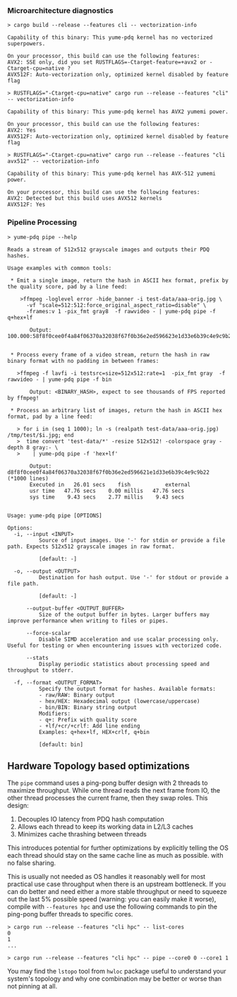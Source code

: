
### Microarchitecture diagnostics

```
> cargo build --release --features cli -- vectorization-info

Capability of this binary: This yume-pdq kernel has no vectorized superpowers.

On your processor, this build can use the following features:
AVX2: SSE only, did you set RUSTFLAGS=-Ctarget-feature=+avx2 or -Ctarget-cpu=native ?
AVX512F: Auto-vectorization only, optimized kernel disabled by feature flag

> RUSTFLAGS="-Ctarget-cpu=native" cargo run --release --features "cli" -- vectorization-info

Capability of this binary: This yume-pdq kernel has AVX2 yumemi power.

On your processor, this build can use the following features:
AVX2: Yes
AVX512F: Auto-vectorization only, optimized kernel disabled by feature flag

> RUSTFLAGS="-Ctarget-cpu=native" cargo run --release --features "cli avx512" -- vectorization-info

Capability of this binary: This yume-pdq kernel has AVX-512 yumemi power.

On your processor, this build can use the following features:
AVX2: Detected but this build uses AVX512 kernels
AVX512F: Yes
```

### Pipeline Processing


```
> yume-pdq pipe --help

Reads a stream of 512x512 grayscale images and outputs their PDQ hashes.

Usage examples with common tools:

 * Emit a single image, return the hash in ASCII hex format, prefix by the quality score, pad by a line feed:

    >ffmpeg -loglevel error -hide_banner -i test-data/aaa-orig.jpg \
      -vf "scale=512:512:force_original_aspect_ratio=disable" \
      -frames:v 1 -pix_fmt gray8  -f rawvideo - | yume-pdq pipe -f q+hex+lf

       Output: 100.000:58f8f0cee0f4a84f06370a32038f67f0b36e2ed596623e1d33e6b39c4e9c9b22


 * Process every frame of a video stream, return the hash in raw binary format with no padding in between frames: 

   >ffmpeg -f lavfi -i testsrc=size=512x512:rate=1  -pix_fmt gray  -f rawvideo - | yume-pdq pipe -f bin

       Output: <BINARY_HASH>, expect to see thousands of FPS reported by ffmpeg!

 * Process an arbitrary list of images, return the hash in ASCII hex format, pad by a line feed:

   > for i in (seq 1 1000); ln -s (realpath test-data/aaa-orig.jpg) /tmp/test/$i.jpg; end
   >  time convert 'test-data/*' -resize 512x512! -colorspace gray -depth 8 gray:- \
   >    | yume-pdq pipe -f 'hex+lf'

       Output: d8f8f0cee0f4a84f06370a32038f67f0b36e2ed596621e1d33e6b39c4e9c9b22 (*1000 lines)
       Executed in   26.01 secs    fish           external
       usr time   47.76 secs    0.00 millis   47.76 secs
       sys time    9.43 secs    2.77 millis    9.43 secs


Usage: yume-pdq pipe [OPTIONS]

Options:
  -i, --input <INPUT>
          Source of input images. Use '-' for stdin or provide a file path. Expects 512x512 grayscale images in raw format.
          
          [default: -]

  -o, --output <OUTPUT>
          Destination for hash output. Use '-' for stdout or provide a file path.
          
          [default: -]

      --output-buffer <OUTPUT_BUFFER>
          Size of the output buffer in bytes. Larger buffers may improve performance when writing to files or pipes.

      --force-scalar
          Disable SIMD acceleration and use scalar processing only. Useful for testing or when encountering issues with vectorized code.

      --stats
          Display periodic statistics about processing speed and throughput to stderr.

  -f, --format <OUTPUT_FORMAT>
          Specify the output format for hashes. Available formats:
          - raw/RAW: Binary output
          - hex/HEX: Hexadecimal output (lowercase/uppercase)
          - bin/BIN: Binary string output
          Modifiers:
          - q+: Prefix with quality score
          - +lf/+cr/+crlf: Add line ending
          Examples: q+hex+lf, HEX+crlf, q+bin
          
          [default: bin]
```

## Hardware Topology based optimizations

The `pipe` command uses a ping-pong buffer design with 2 threads to maximize throughput. While one thread reads the next frame from IO, the other thread processes the current frame, then they swap roles. This design:

1. Decouples IO latency from PDQ hash computation
2. Allows each thread to keep its working data in L2/L3 caches
3. Minimizes cache thrashing between threads

This introduces potential for further optimizations by explicitly telling the OS each thread should stay on the same cache line as much as possible. with no false sharing.

This is usually not needed as OS handles it reasonably well for most practical use case throughput when there is an upstream bottleneck. If you can do better and need either a more stable throughput or need to squeeze out the last 5% possible speed (warning: you can easily make it worse), compile with `--features hpc` and use the following commands to pin the ping-pong buffer threads to specific cores.

```
> cargo run --release --features "cli hpc" -- list-cores
0
1
...

> cargo run --release --features "cli hpc" -- pipe --core0 0 --core1 1
```

You may find the `lstopo` tool from `hwloc` package useful to understand your system's topology and why one combination may be better or worse than not pinning at all.